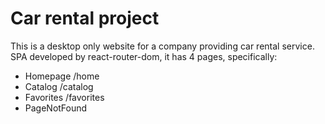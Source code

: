 # Car rental project

This is a desktop only website for a company providing car rental service. SPA
developed by react-router-dom, it has 4 pages, specifically:

- Homepage /home
- Catalog /catalog
- Favorites /favorites
- PageNotFound
